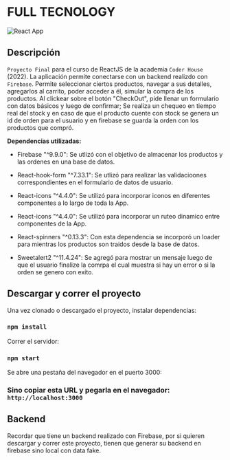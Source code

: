 # FULL TECNOLOGY

![React App](https://raw.githubusercontent.com/lautaroGozalvezGaray/Ecommerce-GozalvezGaray/main/src/Assets/LG.gif)

## Descripción

`Proyecto Final` para el curso de ReactJS de la academia `Coder House` (2022).
La aplicación permite conectarse con un backend realizdo con `Firebase`.
Permite seleccionar ciertos productos, navegar a sus detalles, agregarlos al carrito, poder acceder a él, simular la compra de los productos.
Al clickear sobre el botón "CheckOut", pide llenar un formulario con datos básicos y luego de confirmar;
Se realiza un chequeo en tiempo real del stock y en caso de que el producto cuente con stock se genera un id de orden para el usuario 
y en firebase se guarda la orden con los productos que compró.

**Dependencias utilizadas:**

- Firebase "^9.9.0": Se utlizó con el objetivo de almacenar los productos y las ordenes en una base de datos.

- React-hook-form "^7.33.1": Se utlizó para realizar las validacioones correspondientes en el formulario de datos de usuario.

- React-icons "^4.4.0": Se utilizó para incorporar iconos en diferentes componentes a lo largo de toda la App.

- React-icons "^4.4.0": Se utilizó para incorporar un ruteo dinamico entre componentes de la App.

- React-spinners "^0.13.3": Con esta dependencia se incorporó un loader para mientras los productos son traidos desde la base de datos.

- Sweetalert2 "^11.4.24": Se agregó para mostrar un mensaje luego de que el usuario finalize la comrpa el cual muestra si hay un error o  si la orden se genero con exíto.

## Descargar y correr el proyecto

Una vez clonado o descargado el proyecto, instalar dependencias:

### `npm install`

Correr el servidor:

### `npm start`

Se abre una pestaña del navegador en el puerto 3000:

### Sino copiar esta URL y pegarla en el navegador: `http://localhost:3000`

## Backend

Recordar que tiene un backend realizado con Firebase, por si quieren descargar y correr este proyecto, tienen que generar su backend en firebase sino local con data fake.




